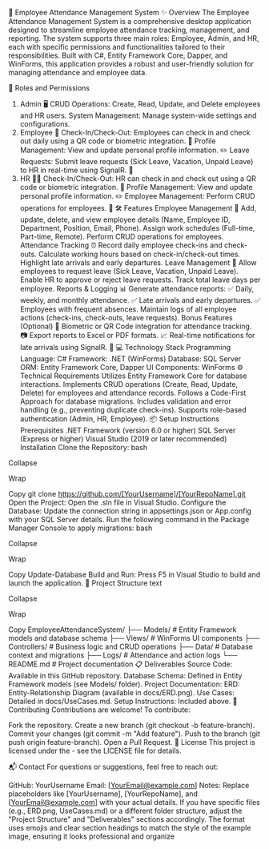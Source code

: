 📍 Employee Attendance Management System
✨ Overview
The Employee Attendance Management System is a comprehensive desktop application designed to streamline employee attendance tracking, management, and reporting. The system supports three main roles: Employee, Admin, and HR, each with specific permissions and functionalities tailored to their responsibilities. Built with C#, Entity Framework Core, Dapper, and WinForms, this application provides a robust and user-friendly solution for managing attendance and employee data.

👥 Roles and Permissions
1. Admin 🖥️
CRUD Operations: Create, Read, Update, and Delete employees and HR users.
System Management: Manage system-wide settings and configurations.
2. Employee 👤
Check-In/Check-Out: Employees can check in and check out daily using a QR code or biometric integration. 📱
Profile Management: View and update personal profile information. ✏️
Leave Requests: Submit leave requests (Sick Leave, Vacation, Unpaid Leave) to HR in real-time using SignalR. 📅
3. HR 🧑‍💼
Check-In/Check-Out: HR can check in and check out using a QR code or biometric integration. 📱
Profile Management: View and update personal profile information. ✏️
Employee Management: Perform CRUD operations for employees. 👥
🛠️ Features
Employee Management 👥
Add, update, delete, and view employee details (Name, Employee ID, Department, Position, Email, Phone).
Assign work schedules (Full-time, Part-time, Remote).
Perform CRUD operations for employees.
Attendance Tracking ⏰
Record daily employee check-ins and check-outs.
Calculate working hours based on check-in/check-out times.
Highlight late arrivals and early departures.
Leave Management 📅
Allow employees to request leave (Sick Leave, Vacation, Unpaid Leave).
Enable HR to approve or reject leave requests.
Track total leave days per employee.
Reports & Logging 📊
Generate attendance reports:
✅ Daily, weekly, and monthly attendance.
✅ Late arrivals and early departures.
✅ Employees with frequent absences.
Maintain logs of all employee actions (check-ins, check-outs, leave requests).
Bonus Features (Optional) 🌟
Biometric or QR Code integration for attendance tracking. 📷
Export reports to Excel or PDF formats. 📈
Real-time notifications for late arrivals using SignalR. 🔔
💻 Technology Stack
Programming Language: C#
Framework: .NET (WinForms)
Database: SQL Server
ORM: Entity Framework Core, Dapper
UI Components: WinForms
⚙️ Technical Requirements
Utilizes Entity Framework Core for database interactions.
Implements CRUD operations (Create, Read, Update, Delete) for employees and attendance records.
Follows a Code-First Approach for database migrations.
Includes validation and error handling (e.g., preventing duplicate check-ins).
Supports role-based authentication (Admin, HR, Employee).
📦 Setup Instructions
Prerequisites
.NET Framework (version 6.0 or higher)
SQL Server (Express or higher)
Visual Studio (2019 or later recommended)
Installation
Clone the Repository:
bash

Collapse

Wrap

Copy
git clone https://github.com/[YourUsername]/[YourRepoName].git
Open the Project:
Open the .sln file in Visual Studio.
Configure the Database:
Update the connection string in appsettings.json or App.config with your SQL Server details.
Run the following command in the Package Manager Console to apply migrations:
bash

Collapse

Wrap

Copy
Update-Database
Build and Run:
Press F5 in Visual Studio to build and launch the application.
📂 Project Structure
text

Collapse

Wrap

Copy
EmployeeAttendanceSystem/
├── Models/                # Entity Framework models and database schema
├── Views/                 # WinForms UI components
├── Controllers/           # Business logic and CRUD operations
├── Data/                  # Database context and migrations
├── Logs/                  # Attendance and action logs
└── README.md              # Project documentation
📋 Deliverables
Source Code: Available in this GitHub repository.
Database Schema: Defined in Entity Framework models (see Models/ folder).
Project Documentation:
ERD: Entity-Relationship Diagram (available in docs/ERD.png).
Use Cases: Detailed in docs/UseCases.md.
Setup Instructions: Included above.
🤝 Contributing
Contributions are welcome! To contribute:

Fork the repository.
Create a new branch (git checkout -b feature-branch).
Commit your changes (git commit -m "Add feature").
Push to the branch (git push origin feature-branch).
Open a Pull Request.
📜 License
This project is licensed under the  - see the LICENSE file for details.

📬 Contact
For questions or suggestions, feel free to reach out:

GitHub: YourUsername
Email: [YourEmail@example.com]
Notes:
Replace placeholders like [YourUsername], [YourRepoName], and [YourEmail@example.com] with your actual details.
If you have specific files (e.g., ERD.png, UseCases.md) or a different folder structure, adjust the "Project Structure" and "Deliverables" sections accordingly.
The format uses emojis and clear section headings to match the style of the example image, ensuring it looks professional and organize
